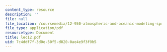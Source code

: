 ```yaml
---
content_type: resource
description: ''
file: null
file_location: /coursemedia/12-950-atmospheric-and-oceanic-modeling-spring-2004/7c4ddf7f3d0e50f5d0200ae4e9f3f0b5_lec12.pdf
file_type: application/pdf
resourcetype: Document
title: lec12.pdf
uid: 7c4ddf7f-3d0e-50f5-d020-0ae4e9f3f0b5
---
```

